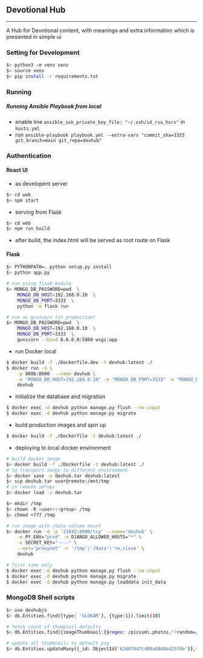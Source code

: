 ## Devotional Hub

---

A Hub for Devotional content, with meanings and extra information which is presented in simple ui

### Setting for Development

```sh
$> python3 -m venv venv
$> source venv
$> pip install -r requirements.txt
```

### Running

##### Running Ansible Playbook from local

- enable line `ansible_ssh_private_key_file: "~/.ssh/id_rsa_hsrv"` in `hosts.yml`
- run `ansible-playbook playbook.yml --extra-vars "commit_sha=3333 git_branch=main git_repo=devhub"`

### Authentication

#### React UI

- as developent server

```sh
$> cd web
$> npm start
```

- serving from Flask

```sh
$> cd web
$> npm run build
```

- after build, the index.html will be served as root route on Flask

#### Flask

```sh
$> PYTHONPATH=. python setup.py install
$> python app.py

# run using flask module
$> MONGO_DB_PASSWORD=pwd  \
    MONGO_DB_HOST=192.168.0.10  \
    MONGO_DB_PORT=3333  \
    python -m flask run

# run as gunicorn (in production)
$> MONGO_DB_PASSWORD=pwd  \
    MONGO_DB_HOST=192.168.0.10  \
    MONGO_DB_PORT=3333  \
    gunicorn --bind 0.0.0.0:5000 wsgi:app
```

- run Docker local

```sh
$ docker build -f ./Dockerfile.dev -t devhub:latest ./
$ docker run -d \
    -p 8006:8000  --name devhub \
    -e "MONGO_DB_HOST=192.168.0.10" -e "MONGO_DB_PORT=3333" -e "MONGO_DB_PASSWORD=test" \
    devhub
```

- initialize the database and migration

```sh
$ docker exec -d devhub python manage.py flush --no-input
$ docker exec -d devhub python manage.py migrate
```

- build production images and spin up

```sh
$ docker build -f ./Dockerfile -t devhub:latest ./
```

- deploying to local docker environment

```sh
# build docker image
$> docker build -f ./Dockerfile -t devhub:latest ./
# to transport image to different environment
$> docker save -o devhub.tar devhub:latest
$> scp devhub.tar user@remote:/mnt/tmp
# in remote server
$> docker load -i devhub.tar

$> mkdir /tmp
$> chown -R <user>:<group> /tmp
$> chmod +777 /tmp

# run image with /data volume mount
$> docker run -d -p '23842:8000/tcp' --name='devhub' \
    -e PY_ENV="prod" -e DJANGO_ALLOWED_HOSTS="*" \
    -e SECRET_KEY="----" \
    --net='proxynet' -v '/tmp':'/data':'rw,slave' \
    devhub

# first time only
$ docker exec -d devhub python manage.py flush --no-input
$ docker exec -d devhub python manage.py migrate
$ docker exec -d devhub python manage.py loaddata init_data
```

### MongoDB Shell scripts

```sh
$> use devhubjs
$> db.Entities.find({type: 'SLOKAM'}, {type:1}).limit(10)

# fetch count of thumbnail defaults
$> db.Entities.find({imageThumbnail:{$regex: /picsum\.photos.*?random=/}},{type:1,imageThumbnail:1}).count()

# update all thumbnails to default png
$> db.Entities.updateMany({_id: ObjectId('62d87447c408a0849a425f0b')},{$set:{imageThumbnail:'/default-om_256.png'}})
```
